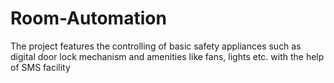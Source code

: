# Room-Automation
The project features the controlling of basic safety appliances such as digital door lock mechanism and amenities like fans, lights etc. with the help of SMS facility

